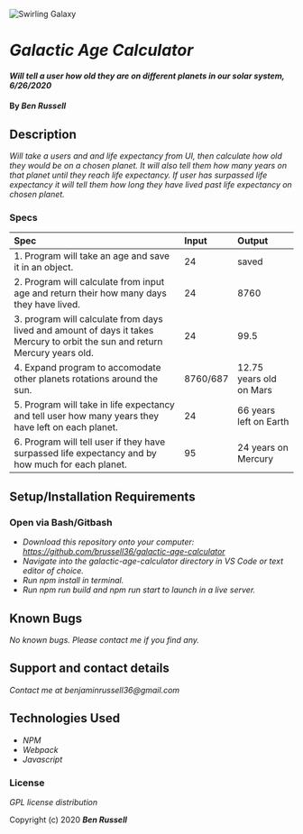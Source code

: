 ![Swirling Galaxy](https://ichef.bbci.co.uk/images/ic/1200x675/p089l2pr.jpg)

# _Galactic Age Calculator_

#### _Will tell a user how old they are on different planets in our solar system, 6/26/2020_

#### By _**Ben Russell**_

## Description

_Will take a users and and life expectancy from UI, then calculate how old they would be on a chosen planet. It will also tell them how many years on that planet until they reach life expectancy. If user has surpassed life expectancy it will tell them how long they have lived past life expectancy on chosen planet._

### Specs
| Spec | Input | Output |
| :-------------     | :------------- | :------------- |
| 1. Program will take an age and save it in an object. | 24 | saved |
| 2. Program will calculate from input age and return their how many days they have lived. | 24 | 8760 |
| 3. program will calculate from days lived and amount of days it takes Mercury to orbit the sun and return Mercury years old. | 24 | 99.5 |
| 4. Expand program to accomodate other planets rotations around the sun. | 8760/687 | 12.75 years old on Mars | 
| 5. Program will take in life expectancy and tell user how many years they have left on each planet. | 24 | 66 years left on Earth |
| 6. Program will tell user if they have surpassed life expectancy and by how much for each planet. | 95 | 24 years on Mercury |

## Setup/Installation Requirements

### Open via Bash/Gitbash

* _Download this repository onto your computer: https://github.com/brussell36/galactic-age-calculator_
* _Navigate into the galactic-age-calculator directory in VS Code or text editor of choice._
* _Run npm install in terminal._
* _Run npm run build and npm run start to launch in a live server._


## Known Bugs

_No known bugs. Please contact me if you find any._

## Support and contact details

_Contact me at benjaminrussell36@gmail.com_

## Technologies Used

* _NPM_
* _Webpack_
* _Javascript_

### License

*GPL license distribution*

Copyright (c) 2020 **_Ben Russell_**
